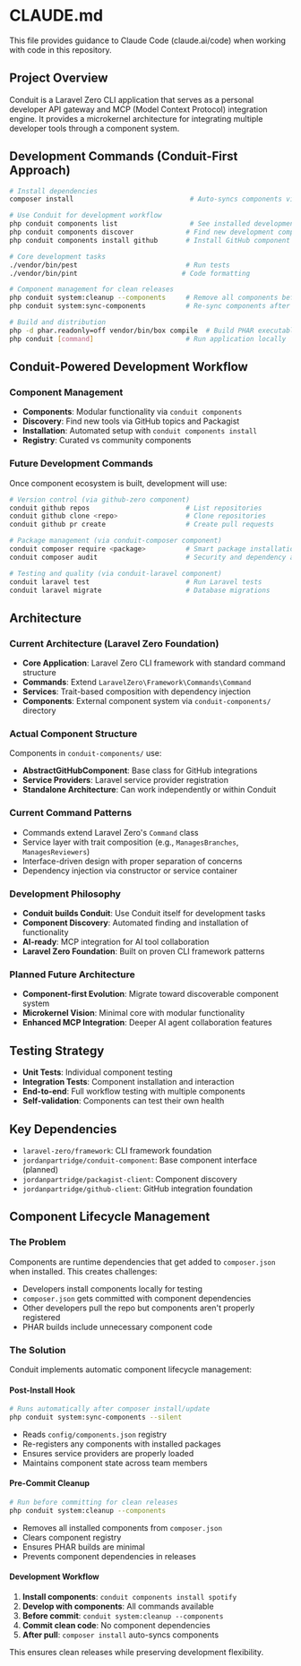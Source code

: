 # CLAUDE.md

This file provides guidance to Claude Code (claude.ai/code) when working with code in this repository.

## Project Overview

Conduit is a Laravel Zero CLI application that serves as a personal developer API gateway and MCP (Model Context Protocol) integration engine. It provides a microkernel architecture for integrating multiple developer tools through a component system.

## Development Commands (Conduit-First Approach)

```bash
# Install dependencies
composer install                             # Auto-syncs components via post-install hook

# Use Conduit for development workflow
php conduit components list                  # See installed development tools
php conduit components discover             # Find new development components  
php conduit components install github       # Install GitHub component for repo management

# Core development tasks
./vendor/bin/pest                           # Run tests
./vendor/bin/pint                          # Code formatting

# Component management for clean releases
php conduit system:cleanup --components     # Remove all components before commit
php conduit system:sync-components          # Re-sync components after pull/install

# Build and distribution
php -d phar.readonly=off vendor/bin/box compile  # Build PHAR executable (always clean)
php conduit [command]                       # Run application locally
```

## Conduit-Powered Development Workflow

### Component Management
- **Components**: Modular functionality via `conduit components`
- **Discovery**: Find new tools via GitHub topics and Packagist
- **Installation**: Automated setup with `conduit components install`
- **Registry**: Curated vs community components

### Future Development Commands
Once component ecosystem is built, development will use:
```bash
# Version control (via github-zero component)
conduit github repos                        # List repositories
conduit github clone <repo>                 # Clone repositories
conduit github pr create                    # Create pull requests

# Package management (via conduit-composer component)  
conduit composer require <package>          # Smart package installation
conduit composer audit                      # Security and dependency analysis

# Testing and quality (via conduit-laravel component)
conduit laravel test                        # Run Laravel tests
conduit laravel migrate                     # Database migrations
```

## Architecture

### Current Architecture (Laravel Zero Foundation)
- **Core Application**: Laravel Zero CLI framework with standard command structure
- **Commands**: Extend `LaravelZero\Framework\Commands\Command` 
- **Services**: Trait-based composition with dependency injection
- **Components**: External component system via `conduit-components/` directory

### Actual Component Structure
Components in `conduit-components/` use:
- **AbstractGitHubComponent**: Base class for GitHub integrations
- **Service Providers**: Laravel service provider registration
- **Standalone Architecture**: Can work independently or within Conduit

### Current Command Patterns
- Commands extend Laravel Zero's `Command` class
- Service layer with trait composition (e.g., `ManagesBranches`, `ManagesReviewers`)
- Interface-driven design with proper separation of concerns
- Dependency injection via constructor or service container

### Development Philosophy
- **Conduit builds Conduit**: Use Conduit itself for development tasks
- **Component Discovery**: Automated finding and installation of functionality
- **AI-ready**: MCP integration for AI tool collaboration  
- **Laravel Zero Foundation**: Built on proven CLI framework patterns

### Planned Future Architecture
- **Component-first Evolution**: Migrate toward discoverable component system
- **Microkernel Vision**: Minimal core with modular functionality
- **Enhanced MCP Integration**: Deeper AI agent collaboration features

## Testing Strategy
- **Unit Tests**: Individual component testing
- **Integration Tests**: Component installation and interaction
- **End-to-end**: Full workflow testing with multiple components
- **Self-validation**: Components can test their own health

## Key Dependencies
- `laravel-zero/framework`: CLI framework foundation
- `jordanpartridge/conduit-component`: Base component interface (planned)
- `jordanpartridge/packagist-client`: Component discovery
- `jordanpartridge/github-client`: GitHub integration foundation

## Component Lifecycle Management

### The Problem
Components are runtime dependencies that get added to `composer.json` when installed. This creates challenges:
- Developers install components locally for testing
- `composer.json` gets committed with component dependencies  
- Other developers pull the repo but components aren't properly registered
- PHAR builds include unnecessary component code

### The Solution
Conduit implements automatic component lifecycle management:

#### Post-Install Hook
```bash
# Runs automatically after composer install/update
php conduit system:sync-components --silent
```
- Reads `config/components.json` registry
- Re-registers any components with installed packages
- Ensures service providers are properly loaded
- Maintains component state across team members

#### Pre-Commit Cleanup
```bash  
# Run before committing for clean releases
php conduit system:cleanup --components
```
- Removes all installed components from `composer.json`
- Clears component registry
- Ensures PHAR builds are minimal
- Prevents component dependencies in releases

#### Development Workflow
1. **Install components**: `conduit components install spotify`
2. **Develop with components**: All commands available
3. **Before commit**: `conduit system:cleanup --components` 
4. **Commit clean code**: No component dependencies
5. **After pull**: `composer install` auto-syncs components

This ensures clean releases while preserving development flexibility.